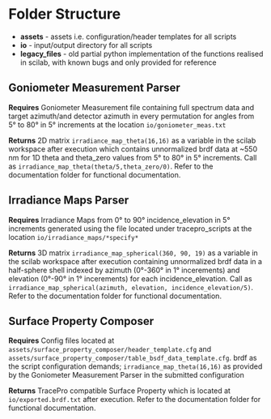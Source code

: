 # Folder Structure
* **assets** - assets i.e. configuration/header templates for all scripts
* **io** - input/output directory for all scripts
* **legacy_files** - old partial python implementation of the functions realised in scilab, with known bugs and only provided for reference

## Goniometer Measurement Parser
**Requires** Goniometer Measurement file containing full spectrum data and target azimuth/and detector azimuth in every permutation for angles from 5° to 80° in 5° increments at the location `io/goniometer_meas.txt`

**Returns** 2D matrix `irradiance_map_theta(16,16)` as a variable in the scilab workspace after execution which contains unnormalized brdf data at ~550 nm for 1D theta and theta_zero values from 5° to 80° in 5° increments. Call as `irradiance_map_theta(theta/5,theta_zero/0)`. Refer to the documentation folder for functional documentation.

## Irradiance Maps Parser
**Requires** Irradiance Maps from 0° to 90° incidence_elevation in 5° increments generated using the file located under tracepro_scripts at the location `io/irradiance_maps/*specify*`

**Returns** 3D matrix `irradiance_map_spherical(360, 90, 19)` as a variable in the scilab workspace after execution containing unnormalized brdf data in a half-sphere shell indexed by azimuth (0°-360° in 1° incerements) and elevation (0°-90° in 1° incerements) for each incidence_elevation. Call as `irradiance_map_spherical(azimuth, elevation, incidence_elevation/5)`. Refer to the documentation folder for functional documentation.

## Surface Property Composer
**Requires** Config files located at `assets/surface_property_composer/header_template.cfg` and `assets/surface_property_composer/table_bsdf_data_template.cfg`. brdf as the script configuration demands; `irradiance_map_theta(16,16)` as provided by the Goniometer Measurement Parser in the submitted configuration

**Returns** TracePro compatible Surface Property which is located at `io/exported.brdf.txt` after execution. Refer to the documentation folder for functional documentation.
